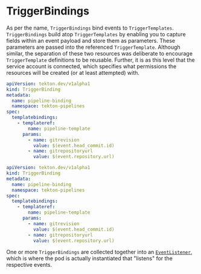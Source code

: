 # TriggerBindings
As per the name, `TriggerBindings` bind events to `TriggerTemplates`.
`TriggerBindings` build atop `TriggerTemplates` by enabling you to capture fields within an event payload and store them as parameters.
These parameters are passed into the referenced `TriggerTemplate`.
Although similar, the separation of these two resources was deliberate to encourage `TriggerTemplate` definitions to be reusable.
Further, it is as this level that the service account is connected, which specifies what permissions the resources will be created (or at least attempted) with.

<!-- FILE: examples/triggerbindings/triggerbinding.yaml -->
```YAML
apiVersion: tekton.dev/v1alpha1
kind: TriggerBinding
metadata:
  name: pipeline-binding
  namespace: tekton-pipelines
spec:
  templatebindings:
    - templateref:
        name: pipeline-template
      params:
        - name: gitrevision
          value: $(event.head_commit.id)
        - name: gitrepositoryurl
          value: $(event.repository.url)
```
```YAML
apiVersion: tekton.dev/v1alpha1
kind: TriggerBinding
metadata:
  name: pipeline-binding
  namespace: tekton-pipelines
spec:
  templatebindings:
    - templateref:
        name: pipeline-template
      params:
        - name: gitrevision
          value: $(event.head_commit.id)
        - name: gitrepositoryurl
          value: $(event.repository.url)
```

One or more `TriggerBindings` are collected together into an [`EventListener`](eventlisteners.md), which is where the pod is actually instantiated that "listens" for the respective events.
